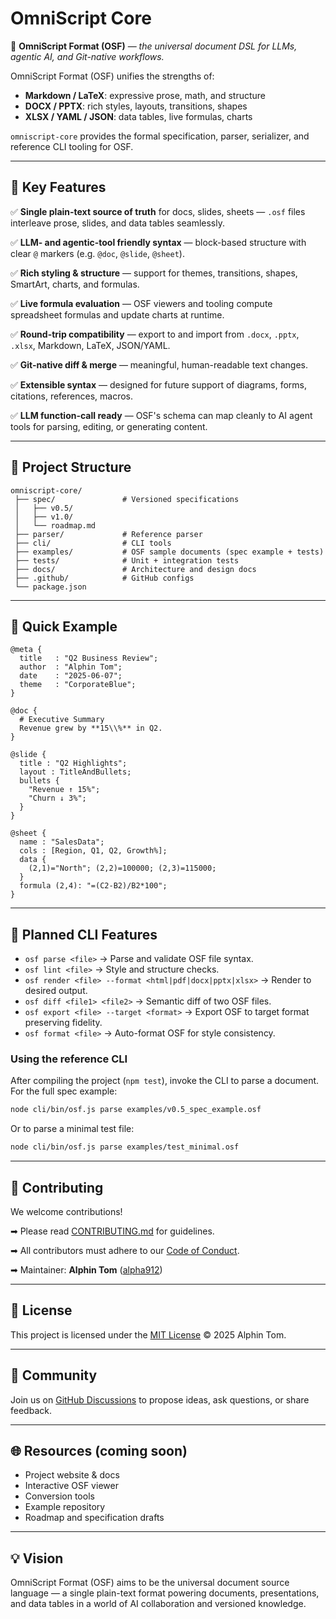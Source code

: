 # OmniScript Core

🚀 **OmniScript Format (OSF)** — *the universal document DSL for LLMs, agentic AI, and Git-native workflows.*

OmniScript Format (OSF) unifies the strengths of:

* **Markdown / LaTeX**: expressive prose, math, and structure
* **DOCX / PPTX**: rich styles, layouts, transitions, shapes
* **XLSX / YAML / JSON**: data tables, live formulas, charts

`omniscript-core` provides the formal specification, parser, serializer, and reference CLI tooling for OSF.

---

## 🌟 Key Features

✅ **Single plain-text source of truth** for docs, slides, sheets — `.osf` files interleave prose, slides, and data tables seamlessly.

✅ **LLM- and agentic-tool friendly syntax** — block-based structure with clear `@` markers (e.g. `@doc`, `@slide`, `@sheet`).

✅ **Rich styling & structure** — support for themes, transitions, shapes, SmartArt, charts, and formulas.

✅ **Live formula evaluation** — OSF viewers and tooling compute spreadsheet formulas and update charts at runtime.

✅ **Round-trip compatibility** — export to and import from `.docx`, `.pptx`, `.xlsx`, Markdown, LaTeX, JSON/YAML.

✅ **Git-native diff & merge** — meaningful, human-readable text changes.

✅ **Extensible syntax** — designed for future support of diagrams, forms, citations, references, macros.

✅ **LLM function-call ready** — OSF's schema can map cleanly to AI agent tools for parsing, editing, or generating content.

---

## 📂 Project Structure

```
omniscript-core/
 ├── spec/               # Versioned specifications
 │   ├── v0.5/
 │   ├── v1.0/
 │   └── roadmap.md
 ├── parser/             # Reference parser
 ├── cli/                # CLI tools
 ├── examples/           # OSF sample documents (spec example + tests)
 ├── tests/              # Unit + integration tests
 ├── docs/               # Architecture and design docs
 ├── .github/            # GitHub configs
 └── package.json
```

---

## 🚀 Quick Example

```osf
@meta {
  title   : "Q2 Business Review";
  author  : "Alphin Tom";
  date    : "2025-06-07";
  theme   : "CorporateBlue";
}

@doc {
  # Executive Summary
  Revenue grew by **15\\%** in Q2.
}

@slide {
  title : "Q2 Highlights";
  layout : TitleAndBullets;
  bullets {
    "Revenue ↑ 15%";
    "Churn ↓ 3%";
  }
}

@sheet {
  name : "SalesData";
  cols : [Region, Q1, Q2, Growth%];
  data {
    (2,1)="North"; (2,2)=100000; (2,3)=115000;
  }
  formula (2,4): "=(C2-B2)/B2*100";
}
```

---

## 🚀 Planned CLI Features

* `osf parse <file>` → Parse and validate OSF file syntax.
* `osf lint <file>` → Style and structure checks.
* `osf render <file> --format <html|pdf|docx|pptx|xlsx>` → Render to desired output.
* `osf diff <file1> <file2>` → Semantic diff of two OSF files.
* `osf export <file> --target <format>` → Export OSF to target format preserving fidelity.
* `osf format <file>` → Auto-format OSF for style consistency.

### Using the reference CLI

After compiling the project (`npm test`), invoke the CLI to parse a document.
For the full spec example:

```bash
node cli/bin/osf.js parse examples/v0.5_spec_example.osf
```

Or to parse a minimal test file:

```bash
node cli/bin/osf.js parse examples/test_minimal.osf
```

---

## 🤝 Contributing

We welcome contributions!

➡ Please read [CONTRIBUTING.md](CONTRIBUTING.md) for guidelines.

➡ All contributors must adhere to our [Code of Conduct](CODE_OF_CONDUCT.md).

➡ Maintainer: **Alphin Tom** ([alpha912](https://github.com/alpha912))

---

## 📄 License

This project is licensed under the [MIT License](LICENSE) © 2025 Alphin Tom.

---

## 💬 Community

Join us on [GitHub Discussions](https://github.com/OmniScriptOSF/omniscript-core/discussions) to propose ideas, ask questions, or share feedback.

---

## 🌐 Resources (coming soon)

* Project website & docs
* Interactive OSF viewer
* Conversion tools
* Example repository
* Roadmap and specification drafts

---

## 💡 Vision

OmniScript Format (OSF) aims to be the universal document source language — a single plain-text format powering documents, presentations, and data tables in a world of AI collaboration and versioned knowledge.
